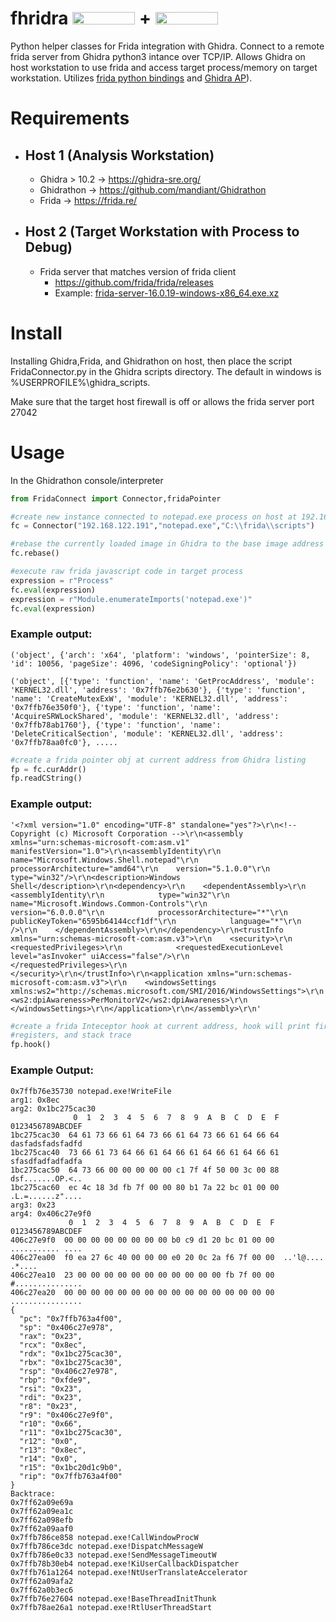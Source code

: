 # fhridra <img src=https://frida.re/img/logotype.svg width=100 height=20/> + <img src=https://raw.githubusercontent.com/NationalSecurityAgency/ghidra/master/Ghidra/Features/Base/src/main/resources/images/GHIDRA_3.png width=100 height=20 />
Python helper classes for Frida integration with Ghidra. Connect to a remote frida server from Ghidra python3 intance over TCP/IP. Allows Ghidra on host workstation to use frida and access target process/memory on target workstation. Utilizes [frida python bindings](https://github.com/frida/frida-python) and [Ghidra AP](https://ghidra.re/ghidra_docs/api/ghidra/program/flatapi/FlatProgramAPI.html)).

# Requirements
- ## Host 1 (Analysis Workstation)
  - Ghidra > 10.2 -> https://ghidra-sre.org/ 
  - Ghidrathon  -> https://github.com/mandiant/Ghidrathon
  - Frida -> https://frida.re/

- ## Host 2 (Target Workstation with Process to Debug)
  - Frida server that matches version of frida client
    - https://github.com/frida/frida/releases
    - Example: [frida-server-16.0.19-windows-x86_64.exe.xz](https://github.com/frida/frida/releases/download/16.0.19/frida-server-16.0.19-windows-x86_64.exe.xz)

# Install
Installing Ghidra,Frida, and Ghidrathon on host, then place the script FridaConnector.py in the Ghidra scripts directory. The default in windows is %USERPROFILE%\ghidra_scripts\.  

Make sure that the target host firewall is off or allows the frida server port 27042

# Usage
In the Ghidrathon console/interpreter
``` python
from FridaConnect import Connector,fridaPointer

#create new instance connected to notepad.exe process on host at 192.168.122.191
fc = Connector("192.168.122.191","notepad.exe","C:\\frida\\scripts")

#rebase the currently loaded image in Ghidra to the base image address retrieved from notepad.exe in target process
fc.rebase()
```

``` python
#execute raw frida javascript code in target process
expression = r"Process"
fc.eval(expression)
expression = r"Module.enumerateImports('notepad.exe')"
fc.eval(expression)
```
### Example output:  
```
('object', {'arch': 'x64', 'platform': 'windows', 'pointerSize': 8, 'id': 10056, 'pageSize': 4096, 'codeSigningPolicy': 'optional'})

('object', [{'type': 'function', 'name': 'GetProcAddress', 'module': 'KERNEL32.dll', 'address': '0x7ffb76e2b630'}, {'type': 'function', 'name': 'CreateMutexExW', 'module': 'KERNEL32.dll', 'address': '0x7ffb76e350f0'}, {'type': 'function', 'name': 'AcquireSRWLockShared', 'module': 'KERNEL32.dll', 'address': '0x7ffb78ab1760'}, {'type': 'function', 'name': 'DeleteCriticalSection', 'module': 'KERNEL32.dll', 'address': '0x7ffb78aa0fc0'}, .....
```

``` python
#create a frida pointer obj at current address from Ghidra listing
fp = fc.curAddr()
fp.readCString()
```
### Example output:  
```
'<?xml version="1.0" encoding="UTF-8" standalone="yes"?>\r\n<!-- Copyright (c) Microsoft Corporation -->\r\n<assembly xmlns="urn:schemas-microsoft-com:asm.v1" manifestVersion="1.0">\r\n<assemblyIdentity\r\n    name="Microsoft.Windows.Shell.notepad"\r\n    processorArchitecture="amd64"\r\n    version="5.1.0.0"\r\n    type="win32"/>\r\n<description>Windows Shell</description>\r\n<dependency>\r\n    <dependentAssembly>\r\n        <assemblyIdentity\r\n            type="win32"\r\n            name="Microsoft.Windows.Common-Controls"\r\n            version="6.0.0.0"\r\n            processorArchitecture="*"\r\n            publicKeyToken="6595b64144ccf1df"\r\n            language="*"\r\n        />\r\n    </dependentAssembly>\r\n</dependency>\r\n<trustInfo xmlns="urn:schemas-microsoft-com:asm.v3">\r\n    <security>\r\n        <requestedPrivileges>\r\n            <requestedExecutionLevel level="asInvoker" uiAccess="false"/>\r\n        </requestedPrivileges>\r\n    </security>\r\n</trustInfo>\r\n<application xmlns="urn:schemas-microsoft-com:asm.v3">\r\n    <windowsSettings xmlns:ws2="http://schemas.microsoft.com/SMI/2016/WindowsSettings">\r\n        <ws2:dpiAwareness>PerMonitorV2</ws2:dpiAwareness>\r\n    </windowsSettings>\r\n</application>\r\n</assembly>\r\n'
```

``` python
#create a frida Inteceptor hook at current address, hook will print first four arguments,
#registers, and stack trace
fp.hook()
```
### Example Output:
```
0x7ffb76e35730 notepad.exe!WriteFile
arg1: 0x8ec
arg2: 0x1bc275cac30
              0  1  2  3  4  5  6  7  8  9  A  B  C  D  E  F  0123456789ABCDEF
1bc275cac30  64 61 73 66 61 64 73 66 61 64 73 66 61 64 66 64  dasfadsfadsfadfd
1bc275cac40  73 66 61 73 64 66 61 64 66 61 64 66 61 64 66 61  sfasdfadfadfadfa
1bc275cac50  64 73 66 00 00 00 00 00 c1 7f 4f 50 00 3c 00 88  dsf.......OP.<..
1bc275cac60  ec 4c 18 3d fb 7f 00 00 80 b1 7a 22 bc 01 00 00  .L.=......z"....
arg3: 0x23
arg4: 0x406c27e9f0
             0  1  2  3  4  5  6  7  8  9  A  B  C  D  E  F  0123456789ABCDEF
406c27e9f0  00 00 00 00 00 00 00 00 b0 c9 d1 20 bc 01 00 00  ........... ....
406c27ea00  f0 ea 27 6c 40 00 00 00 e0 20 0c 2a f6 7f 00 00  ..'l@.... .*....
406c27ea10  23 00 00 00 00 00 00 00 00 00 00 00 fb 7f 00 00  #...............
406c27ea20  00 00 00 00 00 00 00 00 00 00 00 00 00 00 00 00  ................
{
  "pc": "0x7ffb763a4f00",
  "sp": "0x406c27e978",
  "rax": "0x23",
  "rcx": "0x8ec",
  "rdx": "0x1bc275cac30",
  "rbx": "0x1bc275cac30",
  "rsp": "0x406c27e978",
  "rbp": "0xfde9",
  "rsi": "0x23",
  "rdi": "0x23",
  "r8": "0x23",
  "r9": "0x406c27e9f0",
  "r10": "0x66",
  "r11": "0x1bc275cac30",
  "r12": "0x0",
  "r13": "0x8ec",
  "r14": "0x0",
  "r15": "0x1bc20d1c9b0",
  "rip": "0x7ffb763a4f00"
}
Backtrace:
0x7ff62a09e69a
0x7ff62a09ea1c
0x7ff62a098efb
0x7ff62a09aaf0
0x7ffb786ce858 notepad.exe!CallWindowProcW
0x7ffb786ce3dc notepad.exe!DispatchMessageW
0x7ffb786e0c33 notepad.exe!SendMessageTimeoutW
0x7ffb78b30eb4 notepad.exe!KiUserCallbackDispatcher
0x7ffb761a1264 notepad.exe!NtUserTranslateAccelerator
0x7ff62a09afa2
0x7ff62a0b3ec6
0x7ffb76e27604 notepad.exe!BaseThreadInitThunk
0x7ffb78ae26a1 notepad.exe!RtlUserThreadStart
```